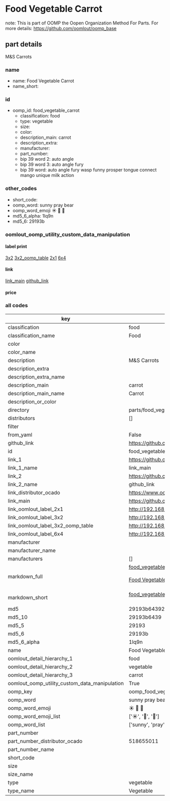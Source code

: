 # Food Vegetable Carrot  

note: This is part of OOMP the Oopen Organization Method For Parts. For more details: https://github.com/oomlout/oomp_base

##  part details



M&S Carrots

### name
* name: Food Vegetable Carrot
* name_short: 
### id
* oomp_id: food_vegetable_carrot
  * classification: food
  * type: vegetable
  * size: 
  * color: 
  * description_main: carrot
  * description_extra: 
  * manufacturer: 
  * part_number: 
  * bip 39 word 2: auto angle
  * bip 39 word 3: auto angle fury
  * bip 39 word: auto angle fury wasp funny prosper tongue connect mango unique milk action

### other_codes
* short_code: 
* oomp_word: sunny pray bear
* oomp_word_emoji :sunny: :pray: :bear:
* md5_6_alpha: 1lq9n
* md5_6: 29193b






### oomlout_oomp_utility_custom_data_manipulation
#### label print
[3x2](http://192.168.1.245:1112/?label=oomp%201lq9n)
[3x2_oomp_table](http://192.168.1.107:1112/?label=oomp%201lq9n)
[2x1](http://192.168.1.242:1112/?label=oomp%201lq9n)
[6x4](http://192.168.1.55:1112/?label=oomp%201lq9n)    

#### link

[link_main](https://github.com/oomlout/oomlout_oomp_current_version_messy/tree/main/parts/food_vegetable_carrot) [github_link](https://github.com/oomlout/oomlout_oomp_part_src/tree/main/parts/food_vegetable_carrot)                             

#### price







### all codes 
| key | value |  
| --- | --- |  
| classification | food |  
| classification_name | Food |  
| color |  |  
| color_name |  |  
| description | M&S Carrots |  
| description_extra |  |  
| description_extra_name |  |  
| description_main | carrot |  
| description_main_name | Carrot |  
| description_or_color |   |  
| directory | parts/food_vegetable_carrot |  
| distributors | [] |  
| filter |  |  
| from_yaml | False |  
| github_link | https://github.com/oomlout/oomlout_oomp_part_src/tree/main/parts/food_vegetable_carrot |  
| id | food_vegetable_carrot |  
| link_1 | https://github.com/oomlout/oomlout_oomp_current_version_messy/tree/main/parts/food_vegetable_carrot |  
| link_1_name | link_main |  
| link_2 | https://github.com/oomlout/oomlout_oomp_part_src/tree/main/parts/food_vegetable_carrot |  
| link_2_name | github_link |  
| link_distributor_ocado | https://www.ocado.com/search?entry=518655011 |  
| link_main | https://github.com/oomlout/oomlout_oomp_current_version_messy/tree/main/parts/food_vegetable_carrot |  
| link_oomlout_label_2x1 | http://192.168.1.242:1112/?label=oomp%201lq9n |  
| link_oomlout_label_3x2 | http://192.168.1.245:1112/?label=oomp%201lq9n |  
| link_oomlout_label_3x2_oomp_table | http://192.168.1.107:1112/?label=oomp%201lq9n |  
| link_oomlout_label_6x4 | http://192.168.1.55:1112/?label=oomp%201lq9n |  
| manufacturer |  |  
| manufacturer_name |  |  
| manufacturers | [] |  
| markdown_full | [food_vegetable_carrot](https://github.com/oomlout/oomlout_oomp_current_version_messy/tree/main/parts/food_vegetable_carrot)<br>[](https://github.com/oomlout/oomlout_oomp_current_version_messy/tree/main/parts/food_vegetable_carrot)<br>[Food Vegetable Carrot](https://github.com/oomlout/oomlout_oomp_current_version_messy/tree/main/parts/food_vegetable_carrot)<br><br> |  
| markdown_short | [food_vegetable_carrot](https://github.com/oomlout/oomlout_oomp_current_version_messy/tree/main/parts/food_vegetable_carrot)<br><br> |  
| md5 | 29193b64392f3c8eb22f1f78bcc2307c |  
| md5_10 | 29193b6439 |  
| md5_5 | 29193 |  
| md5_6 | 29193b |  
| md5_6_alpha | 1lq9n |  
| name | Food Vegetable Carrot |  
| oomlout_detail_hierarchy_1 | food |  
| oomlout_detail_hierarchy_2 | vegetable |  
| oomlout_detail_hierarchy_3 | carrot |  
| oomlout_oomp_utility_custom_data_manipulation | True |  
| oomp_key | oomp_food_vegetable_carrot |  
| oomp_word | sunny pray bear |  
| oomp_word_emoji | :sunny: :pray: :bear: |  
| oomp_word_emoji_list | [':sunny:', ':pray:', ':bear:'] |  
| oomp_word_list | ['sunny', 'pray', 'bear'] |  
| part_number |  |  
| part_number_distributor_ocado | 518655011 |  
| part_number_name |  |  
| short_code |  |  
| size |  |  
| size_name |  |  
| type | vegetable |  
| type_name | Vegetable |  
